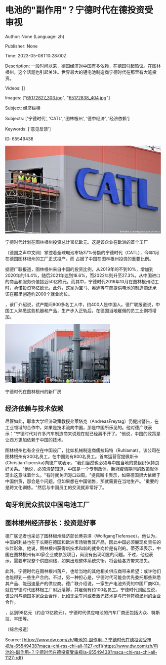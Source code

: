# 电池的"副作用"？宁德时代在德投资受审视

Author: None (Language: zh)

Publisher: None

Time: 2023-05-08T10:28:00Z

Description: 一段时间以来，德国经济对中国有多依赖，在德国引起热议。在图林根州，这个话题也引起关注。世界最大的锂电池制造商宁德时代在那里有大笔投资。

Videos: []

Images: ["[65172827_303.jpg](https://static.dw.com/image/65172827_303.jpg)", "[65172838_404.jpg](https://static.dw.com/image/65172838_404.jpg)"]

Subject: 经济纵横

Subjects: ['宁德时代', 'CATL', '图林根州', '德中经济', '经济依赖']

Keywords: ['意见反馈']

ID: 65549438

<!--METADATA-->

[ ![](../Images/dwzh/2023-05-08T10-28-00Z/65172827_303.jpg)](https://www.dw.com/zh/overlay/image/article/65549438/65172827)

宁德时代计划在图林根州投资总计18亿欧元。这是该企业在欧洲的首个工厂

（德国之声中文网）掌控着全球电池市场37%份额的宁德时代（CATL），今年1月在德国图林根州的工厂正式投产。而 [](https://www.dw.com/zh/zh/宁德时代在欧美投资遭遇阻力/a-64944983) 占据了中国在图林根州投资的重要比例。

据德广联报道，图林根州来自中国的投资比例，从2019年的不到10%，增加到2020年的14.4%，随后2021年达到18.6%，而2022年则升至27.3%。从中国进口的商品和服务价值接近50亿欧元。而其中，宁德时代2019年10月在图林根州动工时，承诺投资18亿欧元。此外，这家为宝马、奥迪等车商提供电池的制造商还承诺在那里创造约2000个就业岗位。

[ ](https://www.dw.com/zh/zh/不忧欧中关系-中国电池厂商正式在德国量产/a-64539329)，该厂介绍说，试产期间800多名工人中，约400人是中国人。德广联报道说，中国工人熟悉这些机器和产品，生产步入正轨后，在德国当地雇佣的员工比例将增加。

![](../Images/dwzh/2023-05-08T10-28-00Z/65172838_404.jpg)

宁德时代在图林根州的新厂房

##  经济依赖与技术依赖

尽管如此，耶拿大学经济政策教授弗莱塔克（AndreasFreytag）仍提出警告，在工业领域的合作中，如果是技术流向中国，那是中国所乐见的。他对德广联表示："宁德时代对许多汽车制造商来说现在就已经离不开了。"他说，中国的政策是让西方更加依赖于中国的技术。

图林根州也有企业在中国设厂，比如机械制造商儒拉玛特（Ruhlamat）。该公司在图林根州有300名员工，在中国则有800名员工。首席运营官提佩斯卡(ChristianTipecska)向德广联表示，"我们当然也必须与中国当地的党组织保持良好关系。"他说，必须清楚知道，中国是一个专制政体，新冠疫情期间的政策就体现出这意味着什么。"有时就关闭港口四周。"提佩斯卡表示，如果德国很大依赖于中国供货，那会是个问题。但如果想在中国销售，那就需要在当地生产。"重要的是跨文化训练。"然后与中国员工的交流就非常好了。

##  匈牙利民众抗议中国电池工厂

##  图林根州经济部长：投资是好事

德广联记者也采访了图林根州经济部长蒂芬泽（WolfgangTiefensee）。他认为，中国的利益也在于长期在德国和欧洲市场销售其产品，因此中国必须展现负责任的伙伴形象。他说，图林根州获得新技术和新的就业岗位是有利的。蒂芬泽表示，中国在图林根州有30家企业或参股项目，尚没有出现明显的问题。不过，他也表示，需要审视整个供应网络，如果出现整体系统失衡，将会给各方带来损失。

此外，宁德时代在图林根州落户，也给当地的其他相关供应商带来希望：或许他们也能得到一些生产合约。不过，另一种担心是，宁德时代可能会优先委托那些熟悉其产品、能迅速量产的供应商。德广联介绍说，一家生产电池外壳的中国厂商KDL就在宁德时代图林根工厂附近落脚，并雇佣有约100名员工。宁德时代则回应说，该公司与德国多家企业合作，比如无尘车间或者激光技术是与巴登符腾堡州的企业合作。

[ ](https://www.dw.com/zh/zh/宁德时代电池市占全球第一-习近平亦喜亦忧/a-64909967)，达到98亿元（约合13亿欧元）。宁德时代供应电池的汽车厂商还包括大众、特斯拉、丰田等。

（综合报道）

Source: [https://www.dw.com/zh/电池的-副作用-？宁德时代在德投资受审视/a-65549438?maca=chi-rss-chi-all-1127-rdf](https://www.dw.com/zh/电池的-副作用-？宁德时代在德投资受审视/a-65549438?maca=chi-rss-chi-all-1127-rdf)